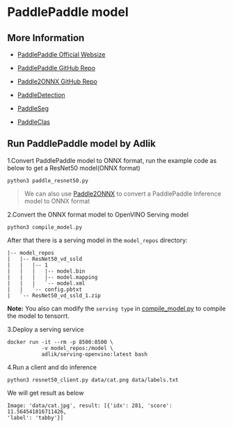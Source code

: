 # PaddlePaddle model

## More Information

- [PaddlePaddle Official Websize](https://www.paddlepaddle.org.cn)
- [PaddlePaddle GitHub Repo](https://github.com/paddlepaddle/paddle)
- [Paddle2ONNX GitHub Repo](https://github.com/paddlepaddle/Paddle2ONNX)

- [PaddleDetection](https://github.com/paddlepaddle/PaddleDetection)
- [PaddleSeg](https://github.com/paddlepaddle/PaddleSeg)
- [PaddleClas](https://github.com/paddlepaddle/PaddleClas)

## Run PaddlePaddle model by Adlik

1.Convert PaddlePaddle model to ONNX format, run the example code as below to get a ResNet50 model(ONNX format)

```Shell
python3 paddle_resnet50.py
```

> We can also use [Paddle2ONNX](https://github.com/PaddlePaddle/Paddle2ONNX)
to convert a PaddlePaddle Inference model to ONNX format

2.Convert the ONNX format model to OpenVINO Serving model

```Shell
python3 compile_model.py
```

After that there is a serving model in the `model_repos` directory:

```Shell
|-- model_repos
|   |-- ResNet50_vd_ssld
|   |   |-- 1
|   |   |   |-- model.bin
|   |   |   |-- model.mapping
|   |   |   `-- model.xml
|   |   `-- config.pbtxt
|   `-- ResNet50_vd_ssld_1.zip
```

**Note:** You also can modify the `serving type` in [compile_model.py](./compile_model.py) to compile the model to tensorrt.

3.Deploy a serving service

```Shell
docker run -it --rm -p 8500:8500 \
           -v model_repos:/model \
           adlik/serving-openvino:latest bash
```

4.Run a client and do inference

```Shell
python3 resnet50_client.py data/cat.png data/labels.txt
```

We will get result as below

```Shell
Image: 'data/cat.jpg', result: [{'idx': 281, 'score': 11.564541816711426,
'label': 'tabby'}]
```

